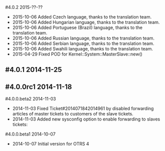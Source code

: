#4.0.2 2015-??-??
- 2015-10-06 Added Czech language, thanks to the translation team.
- 2015-10-06 Added Hungarian language, thanks to the translation team.
- 2015-10-06 Added Portuguese (Brazil) language, thanks to the translation team.
- 2015-10-06 Added Russian language, thanks to the translation team.
- 2015-10-06 Added Serbian language, thanks to the translation team.
- 2015-10-06 Added Swahili language, thanks to the translation team.
- 2015-04-29 Fixed POD for Kernel::System::MasterSlave::new()

#4.0.1 2014-11-25
-

#4.0.0rc1 2014-11-18
-

#4.0.0.beta2 2014-11-03
- 2014-11-03 Fixed Ticket#2014071842014961 by disabled forwarding articles of master tickets to customers of the slave tickets.
- 2014-11-03 Added new sysconfig option to enable forwarding to slaves tickets:

#4.0.0.beta1 2014-10-07
 - 2014-10-07 Initial version for OTRS 4